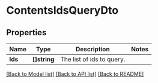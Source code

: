 # ContentsIdsQueryDto

## Properties

Name | Type | Description | Notes
------------ | ------------- | ------------- | -------------
**Ids** | **[]string** | The list of ids to query. | 

[[Back to Model list]](../README.md#documentation-for-models) [[Back to API list]](../README.md#documentation-for-api-endpoints) [[Back to README]](../README.md)


